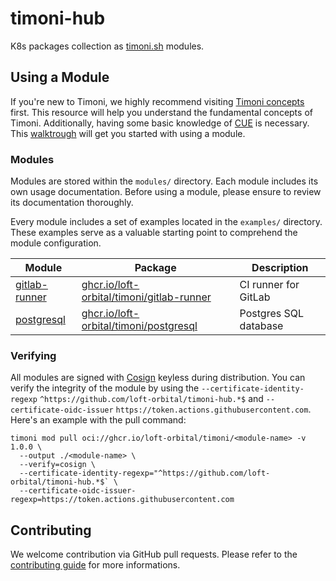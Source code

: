# timoni-hub

K8s packages collection as [timoni.sh](https://timoni.sh) modules.

## Using a Module
If you're new to Timoni, we highly recommend visiting [Timoni concepts](https://timoni.sh/concepts/) first.
This resource will help you understand the fundamental concepts of Timoni.
Additionally, having some basic knowledge of [CUE](https://cuelang.org/) is necessary.
This [walktrough](https://timoni.sh/cue/walkthrough/) will get you started with using a module.

### Modules
Modules are stored within the `modules/` directory.
Each module includes its own usage documentation.
Before using a module, please ensure to review its documentation thoroughly.

Every module includes a set of examples located in the `examples/` directory.
These examples serve as a valuable starting point to comprehend the module configuration.

| Module                                 | Package                                                                                                                       | Description           |
| ---                                    | ---                                                                                                                           | ---                   |
| [gitlab-runner](modules/gitlab-runner) | [ghcr.io/loft-orbital/timoni/gitlab-runner](https://github.com/loft-orbital/timoni-hub/pkgs/container/timoni%2Fgitlab-runner) | CI runner for GitLab  |
| [postgresql](modules/postgresql)       | [ghcr.io/loft-orbital/timoni/postgresql](https://github.com/loft-orbital/timoni-hub/pkgs/container/timoni%2Fpostgresql)       | Postgres SQL database |

### Verifying

All modules are signed with [Cosign](https://github.com/sigstore/cosign) keyless during distribution.
You can verify the integrity of the module by using the `--certificate-identity-regexp` `^https://github.com/loft-orbital/timoni-hub.*$` and `--certificate-oidc-issuer` `https://token.actions.githubusercontent.com`.
Here's an example with the pull command:

```shell
timoni mod pull oci://ghcr.io/loft-orbital/timoni/<module-name> -v 1.0.0 \
  --output ./<module-name> \
  --verify=cosign \
  --certificate-identity-regexp="^https://github.com/loft-orbital/timoni-hub.*$` \
  --certificate-oidc-issuer-regexp=https://token.actions.githubusercontent.com
```

## Contributing

We welcome contribution via GitHub pull requests.
Please refer to the [contributing guide](CONTRIBUTING.md) for more informations.

